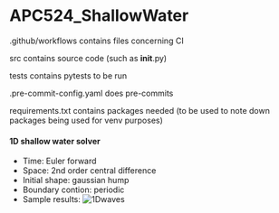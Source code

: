 # APC524_ShallowWater

.github/workflows contains files concerning CI

src contains source code (such as __init__.py)

tests contains pytests to be run

.pre-commit-config.yaml does pre-commits

requirements.txt contains packages needed (to be used to note down packages being used for venv purposes)

#### 1D shallow water solver
+ Time: Euler forward
+ Space: 2nd order central difference
+ Initial shape: gaussian hump
+ Boundary contion: periodic
+ Sample results:
![1Dwaves](https://user-images.githubusercontent.com/112533493/199803223-45be82d2-bd81-461a-851e-1a0bfc35f79d.png)
